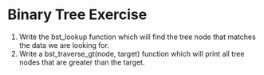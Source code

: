 # Binary Tree Exercise

1. Write the bst_lookup function which will find the tree node that matches the data we are looking for.
2. Write a bst_traverse_gt(node, target) function which will print all tree nodes that are greater than the target.
